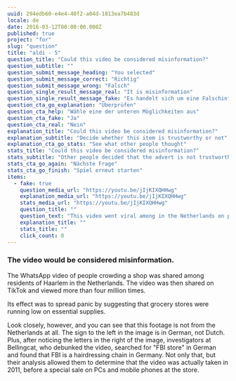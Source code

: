```yaml
---
uuid: 294edb60-e4e4-40f2-a04d-1813ea7b483d
locale: de
date: 2016-03-12T00:00:00.000Z
published: true
project: "for"
slug: "question"
title: "aldi - 5"
question_title: "Could this video be considered misinformation?"
question_subtitle: ""
question_submit_message_heading: "You selected"
question_submit_message_correct: "Richtig"
question_submit_message_wrong: "Falsch"
question_single_result_message_real: "It is misinformation"
question_single_result_message_fake: "Es handelt sich um eine Falschinformation"
question_cta_go_explanation: "Überprüfen"
question_cta_help: "Wähle eine der unteren Möglichkeiten aus"
question_cta_fake: "Ja"
question_cta_real: "Nein"
explanation_title: "Could this video be considered misinformation?"
explanation_subtitle: "Decide whether this item is trustworthy or not"
explanation_cta_go_stats: "See what other people thought"
stats_title: "Could this video be considered misinformation?"
stats_subtitle: "Other people decided that the advert is not trustworthy"
stats_cta_go_again: "Nächste Frage"
stats_cta_go_finish: "Spiel erneut starten"
items:
  - fake: true
    question_media_url: "https://youtu.be/jIjKIXQHHwg"
    explanation_media_url: "https://youtu.be/jIjKIXQHHwg"
    stats_media_url: "https://youtu.be/jIjKIXQHHwg"
    question_title: ""
    question_text: "This video went viral among in the Netherlands on platforms such as TikTok and WhatsApp in March 2020 at the start of the COVID-19 pandemic in Europe, as evidence that grocery stores were being mobbed by shoppers stocking up on supplies."
    explanation_title: ""
    stats_title: ""
    click_count: 0
---
```

### The video would be considered misinformation.

The WhatsApp video of people crowding a shop was shared among residents of Haarlem in the Netherlands. The video was then shared on TikTok and viewed more than four million times. 

Its effect was to spread panic by suggesting that grocery stores were running low on essential supplies. 

Look closely, however, and you can see that this footage is not from the Netherlands at all. The sign to the left in the image is in German, not Dutch. Plus, after noticing the letters in the right of the image, investigators at Bellingcat, who debunked the video, searched for "FBI store" in German and found that FBI is a hairdressing chain in Germany. Not only that, but their analysis allowed them to determine that the video was actually taken in 2011, before a special sale on PCs and mobile phones at the store.
